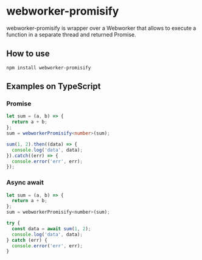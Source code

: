 # webworker-promisify

webworker-promisify is wrapper over a Webworker that allows to execute a function in a separate thread and returned Promise.

## How to use

`npm install webworker-promisify`

## Examples on TypeScript


### Promise

```ts
let sum = (a, b) => {
  return a + b;
};
sum = webworkerPromisify<number>(sum);

sum(1, 2).then((data) => {
  console.log('data', data);
}).catch((err) => {
  console.error('err', err);
});

```

### Async await

```js
let sum = (a, b) => {
  return a + b;
};
sum = webworkerPromisify<number>(sum);

try {
  const data = await sum(1, 2);
  console.log('data', data);
} catch (err) {
  console.error('err', err);
}
```
